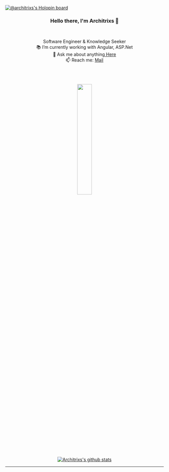 [![@architrixs's Holopin board](https://holopin.io/api/user/board?user=architrixs)](https://holopin.io/@architrixs)
<h3 align="center">Hello there, I'm Architrixs 👋</h3>
<br>
<p align="center">
  Software Engineer & Knowledge Seeker
  <br>
  📚 I’m currently working with Angular, ASP.Net
  <br>
  💬 Ask me about anything<a href="https://github.com/Architrixs/Architrixs/issues" title="Issues"> Here</a>
  <br>
  📫 Reach me: <a href="mailto: architsingh12376@gmail.com">Mail</a>
</p>

<br />
<br />
<p align="center">
<img src="https://media.giphy.com/media/jpVnC65DmYeyRL4LHS/giphy.gif" width="30%">
</p>

<div align="center">

[![Architrixs's github stats](https://github-readme-stats.vercel.app/api?username=Architrixs&hide_rank=true&theme=graywhite&show_icons=true&hide=issues,contribs&include_all_commits=true&line_height=21&bg_color=0,EC6C6C,FFD479,FFFC79,73FA79)](https://github.com/Architrixs/github-readme-stats)

</div>

-----
